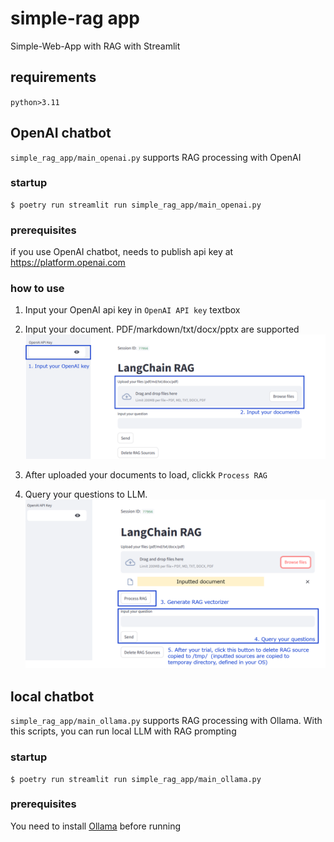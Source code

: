 # simple-rag app

Simple-Web-App with RAG with Streamlit

## requirements

`python>3.11`

## OpenAI chatbot

`simple_rag_app/main_openai.py` supports RAG processing with OpenAI 

### startup
```
$ poetry run streamlit run simple_rag_app/main_openai.py
```

### prerequisites
if you use OpenAI chatbot, needs to publish api key at https://platform.openai.com

### how to use
1. Input your OpenAI api key in `OpenAI API key` textbox
2. Input your document. PDF/markdown/txt/docx/pptx are supported
![img1](image/fig-openai-llm-img1.png)

3. After uploaded your documents to load, clickk `Process RAG`
4. Query your questions to LLM.
![img2](image/fig-openai-llm-img2.png)


## local chatbot

`simple_rag_app/main_ollama.py` supports RAG processing with Ollama. 
With this scripts, you can run local LLM with RAG prompting

### startup
```
$ poetry run streamlit run simple_rag_app/main_ollama.py
```

### prerequisites
You need to install [Ollama](https://ollama.com/) before running
